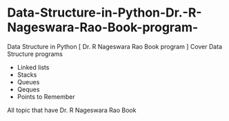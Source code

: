 # Data-Structure-in-Python-Dr.-R-Nageswara-Rao-Book-program-
Data Structure in Python [ Dr. R Nageswara Rao Book program ] 
Cover Data Structure programs

*  Linked lists  
*  Stacks 
*  Queues  
*  Qeques  
*  Points to Remember   

All topic that have  Dr. R Nageswara Rao Book 
